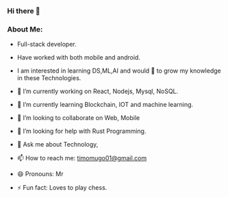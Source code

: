 ### Hi there 👋

### About Me:
 - Full-stack developer.
 - Have worked with both mobile and android.
 - I am interested in learning DS,ML,AI and would 💖 to grow my knowledge in these Technologies.

- 🔭 I’m currently working on React, Nodejs, Mysql, NoSQL.
- 🌱 I’m currently learning Blockchain, IOT and machine learning.
- 👯 I’m looking to collaborate on Web, Mobile
- 🤔 I’m looking for help with Rust Programming.
- 💬 Ask me about Technology,
- 📫 How to reach me: timomugo01@gmail.com
- 😄 Pronouns: Mr
- ⚡ Fun fact: Loves to play chess.

<!--
**Timguru/timguru** is a ✨ _special_ ✨ repository because its `README.md` (this file) appears on your GitHub profile.

Here are some ideas to get you started:

- 🔭 I’m currently working on ...
- 🌱 I’m currently learning ...
- 👯 I’m looking to collaborate on ...
- 🤔 I’m looking for help with ...
- 💬 Ask me about ...
- 📫 How to reach me: ...
- 😄 Pronouns: ...
- ⚡ Fun fact: ...
-->
